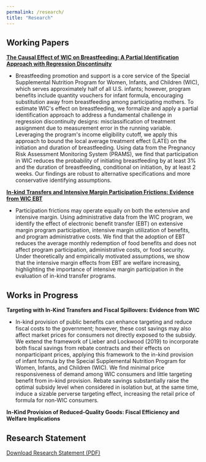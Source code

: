 ```yaml
---
permalink: /research/
title: "Research"
---
```


## Working Papers

**[The Causal Effect of WIC on Breastfeeding: A Partial Identification Approach with Regression Discontinuity](../files/Anderson_JMP.pdf)**  
  - Breastfeeding promotion and support is a core service of the Special Supplemental Nutrition Program for Women, Infants, and Children (WIC), which serves approximately half of all U.S. infants; however, program benefits include quantity vouchers for infant formula, encouraging substitution away from breastfeeding among participating mothers. To estimate WIC's effect on breastfeeding, we formalize and apply a partial identification approach to address a fundamental challenge in regression discontinuity designs: misclassification of treatment assignment due to measurement error in the running variable. Leveraging the program's income eligibility cutoff, we apply this approach to bound the local average treatment effect (LATE) on the initiation and duration of breastfeeding. Using data from the Pregnancy Risk Assessment Monitoring System (PRAMS), we find that participation in WIC reduces the probability of initiating breastfeeding by at least 3% and the duration of breastfeeding, conditional on initiation, by at least 2 weeks. Our findings are robust to alternative specifications and more conservative identifying assumptions.  

**[In-kind Transfers and Intensive Margin Participation Frictions: Evidence from WIC EBT](../files/WIC_EBT__AER_Submission.pdf)**  
  - Participation frictions may operate equally on both the extensive and intensive margin. Using administrative data from the WIC program, we identify the effect of electronic benefit transfer (EBT) on extensive margin program participation, intensive margin utilization of benefits, and program administrative costs. We find that the adoption of EBT reduces the average monthly redemption of food benefits and does not affect program participation, administrative costs, or food security. Under theoretically and empirically motivated assumptions, we show that the intensive margin effects from EBT are welfare increasing, highlighting the importance of intensive margin participation in the evaluation of in-kind transfer programs. 

## Works in Progress

**Targeting with In-Kind Transfers and Fiscal Spillovers: Evidence from WIC**  
  - In-kind provision of public benefits can enhance targeting and reduce fiscal costs to the government; however, these cost savings may also affect market prices for consumers not directly exposed to the subsidy. We extend the framework of Lieber and Lockwood (2019) to incorporate both fiscal savings from rebate contracts and their effects on nonparticipant prices, applying this framework to the in-kind provision of infant formula by the Special Supplemental Nutrition Program for Women, Infants, and Children (WIC). We find minimal price responsiveness of demand among WIC consumers and little targeting benefit from in-kind provision. Rebate savings substantially raise the optimal subsidy level when considered in isolation but, at the same time, induce a sizable perverse targeting effect, increasing the retail price of formula for non-WIC consumers.  

**In-Kind Provision of Reduced-Quality Goods: Fiscal Efficiency and Welfare Implications**

## Research Statement

[Download Research Statement (PDF)](../files/Research_Statement.pdf)
